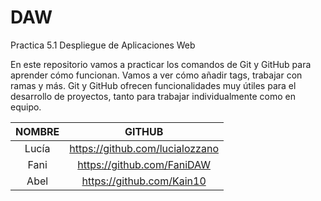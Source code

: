 # DAW
Practica 5.1 Despliegue de Aplicaciones Web

En este repositorio vamos a practicar los comandos de Git y GitHub para aprender cómo funcionan. Vamos a ver cómo añadir tags, trabajar con ramas y más. 
Git y GitHub ofrecen funcionalidades muy útiles para el desarrollo de proyectos, tanto para trabajar individualmente como en equipo.

|    NOMBRE    |              GITHUB             |
|:------------:|:-------------------------------:|
| Lucía        | https://github.com/lucialozzano |
| Fani         | https://github.com/FaniDAW      |
| Abel         | https://github.com/Kain10       |
